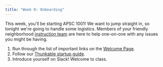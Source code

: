 ```yaml
---
title: "Week 0: Onboarding"
---
```


This week, you'll be starting APSC 1001! We want to jump straight in, so tonight we're going to handle some logistics. Members of your friendly neighborhood [instruction team](/contact.html) are here to help one-on-one with any issues you might be having.

1. Run through the list of important links on the <a href="/index" target="_blank">Welcome Page</a>.
2. Follow our <a href="{{ site.baseurl }}{% link files/thunkable_start.pdf %}" target="_blank">Thunkable startup guide</a>.
3. Introduce yourself on Slack! Welcome to class.